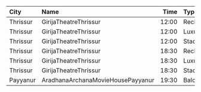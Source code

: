 | City     | Name                              |  Time | Type          | Price | Capacity | Booked |
| :------- | :-------------------------------- | ----: | :------------ | ----: | -------: | -----: |
| Thrissur | GirijaTheatreThrissur             | 12:00 | ReclinerClass |  290₹ |        5 |      0 |
| Thrissur | GirijaTheatreThrissur             | 12:00 | LuxurySlider  |  180₹ |       52 |      2 |
| Thrissur | GirijaTheatreThrissur             | 12:00 | StadiumClass  |  120₹ |      187 |     14 |
| Thrissur | GirijaTheatreThrissur             | 18:30 | ReclinerClass |  290₹ |        5 |      0 |
| Thrissur | GirijaTheatreThrissur             | 18:30 | LuxurySlider  |  180₹ |       52 |      0 |
| Thrissur | GirijaTheatreThrissur             | 18:30 | StadiumClass  |  120₹ |      187 |     14 |
| Payyanur | AradhanaArchanaMovieHousePayyanur | 19:30 | Balcony       |  110₹ |      144 |     72 |